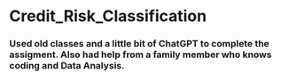 # Credit_Risk_Classification

### Used old classes and a little bit of ChatGPT to complete the assigment. Also had help from a family member who knows coding and Data Analysis.
